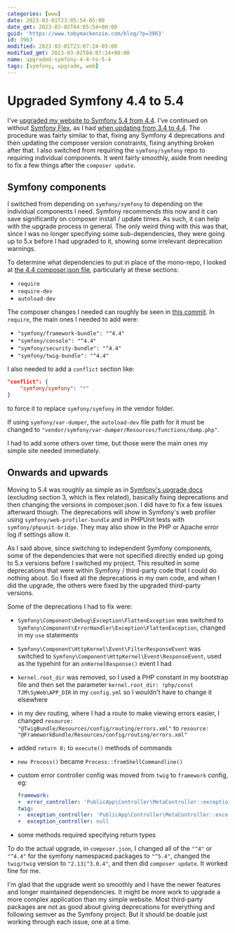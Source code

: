 ```yaml
---
categories: [www]
date: 2023-03-01T23:05:54-05:00
date_gmt: 2023-03-02T04:05:54+00:00
guid: 'https://www.tobymackenzie.com/blog/?p=3963'
id: 3963
modified: 2023-03-01T23:07:24-05:00
modified_gmt: 2023-03-02T04:07:24+00:00
name: upgraded-symfony-4-4-to-5-4
tags: [symfony, upgrade, web]
---
```


Upgraded Symfony 4.4 to 5.4
===========================

I've [upgraded my website to Symfony 5.4 from 4.4](https://github.com/tobymackenzie/tobymackenzie.site/commit/5f37fc54ad23b99d9f7ab73e964a68ad53c6952c).  I've continued on without [Symfony Flex](https://symfony.com/doc/current/setup/flex.html), as I had [when updating from 3.4 to 4.4](/content/blog/2019/06/07/upgrade-symfony-3-to-4.md).  The procedure was fairly similar to that, fixing any Symfony 4 deprecations and then updating the composer version constraints, fixing anything broken after that.  I also switched from requiring the `symfony/symfony` repo to requiring individual components.  It went fairly smoothly, aside from needing to fix a few things after the `composer update`.

<!--more-->

Symfony components
--------

I switched from depending on `symfony/symfony` to depending on the individual components I need.  Symfony recommends this now and it can save significantly on composer install / update times.  As such, it can help with the upgrade process in general.	The only weird thing with this was that, since I was no longer specifying some sub-dependencies, they were going up to 5.x before I had upgraded to it, showing some irrelevant deprecation warnings.

To determine what dependencies to put in place of the mono-repo, I looked at [the 4.4 composer.json file](https://github.com/symfony/symfony/blob/4.4/composer.json), particularly at these sections:

- `require`
- `require-dev`
- `autoload-dev`

The composer changes I needed can roughly be seen in [this commit](https://github.com/tobymackenzie/tobymackenzie.site/commit/342e7f8d2b036e6494fa79cbbb5f574524003fdb).	In `require`, the main ones I needed to add were:

- `"symfony/framework-bundle": "^4.4"`
- `"symfony/console": "^4.4"`
- `"symfony/security-bundle": "^4.4"`
- `"symfony/twig-bundle": "^4.4"`

I also needed to add a `conflict` section like:

``` json
"conflict": {
	"symfony/symfony": "*"
}
```

to force it to replace `symfony/symfony` in the vendor folder.

If using `symfony/var-dumper`, the `autoload-dev` file path for it must be changed to `"vendor/symfony/var-dumper/Resources/functions/dump.php"`.

I had to add some others over time, but those were the main ones my simple site needed immediately.

Onwards and upwards
-----

Moving to 5.4 was roughly as simple as in [Symfony's upgrade docs](https://symfony.com/doc/4.4/setup/upgrade_major.html) (excluding section 3, which is flex related), basically fixing deprecations and then changing the versions in composer.json.  I did have to fix a few issues afterward though.  The deprecations will show in Symfony's web profiler using `symfony/web-profiler-bundle` and in PHPUnit tests with `symfony/phpunit-bridge`.  They may also show in the PHP or Apache error log if settings allow it.

As I said above, since switching to independent Symfony components, some of the dependencies that were not specified directly ended up going to 5.x versions before I switched my project.  This resulted in some deprecations that were within Symfony / third-party code that I could do nothing about.  So I fixed all the deprecations in my own code, and when I did the upgrade, the others were fixed by the upgraded third-party versions.

Some of the deprecations I had to fix were:

- `Symfony\Component\Debug\Exception\FlattenException` was switched to `Symfony\Component\ErrorHandler\Exception\FlattenException`, changed in my `use` statements
- `Symfony\Component\HttpKernel\Event\FilterResponseEvent` was switched to `Symfony\Component\HttpKernel\Event\ResponseEvent`, used as the typehint for an `onKernelResponse()` event I had
- `kernel.root_dir` was removed, so I used a PHP constant in my bootstrap file and then set the parameter `kernel.root_dir: !php/const TJM\SyWeb\APP_DIR` in my `config.yml` so I wouldn't have to change it elsewhere
- in my dev routing, where I had a route to make viewing errors easier, I changed `resource: "@TwigBundle/Resources/config/routing/errors.xml"` to `resource: "@FrameworkBundle/Resources/config/routing/errors.xml"`
- added `return 0;` to `execute()` methods of commands
- `new Process()` became `Process::fromShellCommandline()`
- custom error controller config was moved from `twig` to `framework` config, eg:

	``` yaml
	framework:
	+  error_controller: 'PublicApp\Controller\MetaController::exceptionAction'
	twig:
	-  exception_controller: 'PublicApp\Controller\MetaController::exceptionAction'
	+  exception_controller: null
	```

- some methods required specifying return types

To do the actual upgrade, in `composer.json`, I changed all of the `"^4"` or `"^4.4"` for the symfony namespaced packages to `"^5.4"`, changed the `twig/twig` version to `"2.13|^3.0.4"`, and then did `composer update`.  It worked fine for me.

I'm glad that the upgrade went so smoothly and I have the newer features and longer maintained dependencies.  It might be more work to upgrade a more complex application than my simple website.  Most third-party packages are not as good about giving deprecations for everything and following semver as the Symfony project.  But it should be doable just working through each issue, one at a time.
